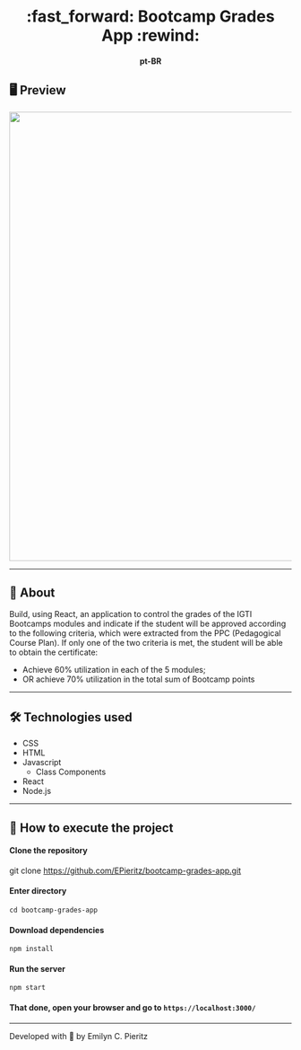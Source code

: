<h1 align = "center"> :fast_forward: Bootcamp Grades App :rewind: </h1>
<h4 align = "center">pt-BR</h4>

## 🖥 Preview
<p align = "center">
  <img src = "https://github.com/ecpieritz/bootcamp-grades-app/blob/main/public/img/grades-print.jpg?raw=true" width = "800">
</p>

---

## 📖 About
Build, using React, an application to control the grades of the IGTI Bootcamps modules and indicate if the student will be approved according to the following criteria, which were extracted from the PPC (Pedagogical Course Plan). If only one of the two criteria is met, the student will be able to obtain the certificate:
- Achieve 60% utilization in each of the 5 modules;
- OR achieve 70% utilization in the total sum of Bootcamp points

---

## 🛠 Technologies used
- CSS
- HTML
- Javascript
  - Class Components
- React
- Node.js

---

## 🚀 How to execute the project
#### Clone the repository
git clone https://github.com/EPieritz/bootcamp-grades-app.git

#### Enter directory
`cd bootcamp-grades-app`

#### Download dependencies
`npm install`

#### Run the server
`npm start`

#### That done, open your browser and go to `https://localhost:3000/`

---
Developed with 💙 by Emilyn C. Pieritz
